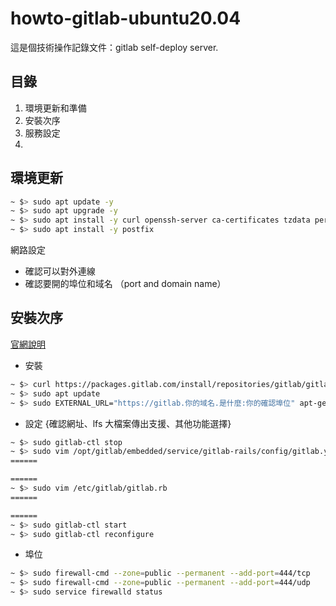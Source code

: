 # howto-gitlab-ubuntu20.04
這是個技術操作記錄文件：gitlab self-deploy server.

## 目錄
1. 環境更新和準備
2. 安裝次序
3. 服務設定
4. 

## 環境更新
```bash
~ $> sudo apt update -y
~ $> sudo apt upgrade -y
~ $> sudo apt install -y curl openssh-server ca-certificates tzdata perl vim
~ $> sudo apt install -y postfix
```

網路設定 <br/>
* 確認可以對外連線
* 確認要開的埠位和域名 （port and domain name）

## 安裝次序
<a href="https://about.gitlab.com/install/#ubuntu" target="_blank" rel="noopener">官網說明</a>

- 安裝
```bash
~ $> curl https://packages.gitlab.com/install/repositories/gitlab/gitlab-ee/script.deb.sh | sudo bash
~ $> sudo apt update
~ $> sudo EXTERNAL_URL="https://gitlab.你的域名.是什麼:你的確認埠位" apt-get install gitlab-ee
```

- 設定 {確認網址、lfs 大檔案傳出支援、其他功能選擇}
```bash
~ $> sudo gitlab-ctl stop
~ $> sudo vim /opt/gitlab/embedded/service/gitlab-rails/config/gitlab.yml
======

======
~ $> sudo vim /etc/gitlab/gitlab.rb
======

======
~ $> sudo gitlab-ctl start
~ $> sudo gitlab-ctl reconfigure
```

- 埠位
```bash
~ $> sudo firewall-cmd --zone=public --permanent --add-port=444/tcp
~ $> sudo firewall-cmd --zone=public --permanent --add-port=444/udp
~ $> sudo service firewalld status
```
